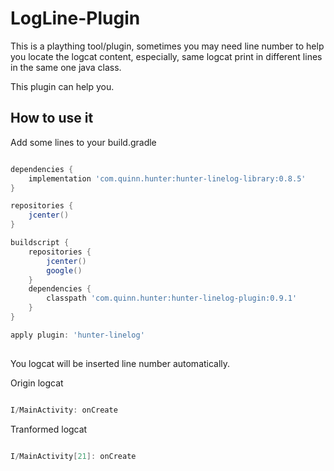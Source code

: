# LogLine-Plugin

This is a plaything tool/plugin, sometimes you may need line number to help you locate the logcat content,
especially, same logcat print in different lines in the same one java class.

This plugin can help you.

## How to use it

Add some lines to your build.gradle

```groovy

dependencies {
    implementation 'com.quinn.hunter:hunter-linelog-library:0.8.5'
}

repositories {
    jcenter()
}

buildscript {
    repositories {
        jcenter()
        google()
    }
    dependencies {
        classpath 'com.quinn.hunter:hunter-linelog-plugin:0.9.1'
    }
}

apply plugin: 'hunter-linelog'
    
```

You logcat will be inserted line number automatically.


Origin logcat

```java

I/MainActivity: onCreate

```
Tranformed logcat

```java

I/MainActivity[21]: onCreate

```  